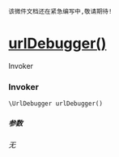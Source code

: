     该微件文档还在紧急编写中,敬请期待!
[urlDebugger()](http://twinh.github.io/widget/api/urlDebugger)
==============================================================

Invoker

### Invoker
```php
\UrlDebugger urlDebugger()
```

##### 参数
*无*

